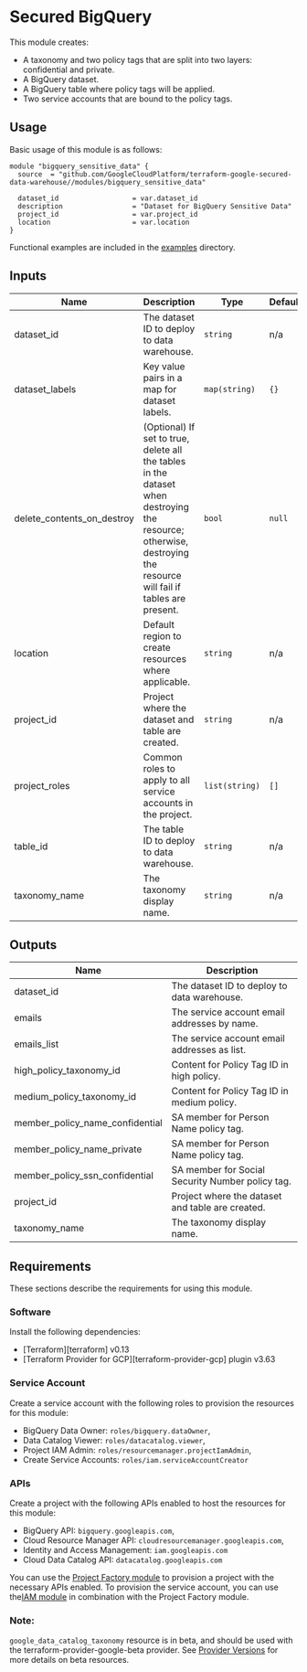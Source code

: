 # Secured BigQuery

This module creates:

- A taxonomy and two policy tags that are split into two layers: confidential and private.
- A BigQuery dataset.
- A BigQuery table where policy tags will be applied.
- Two service accounts that are bound to the policy tags.

## Usage

Basic usage of this module is as follows:

```hcl
module "bigquery_sensitive_data" {
  source  = "github.com/GoogleCloudPlatform/terraform-google-secured-data-warehouse//modules/bigquery_sensitive_data"

  dataset_id                  = var.dataset_id
  description                 = "Dataset for BigQuery Sensitive Data"
  project_id                  = var.project_id
  location                    = var.location
}
```
Functional examples are included in the [examples](./examples/bigquery_sensitive_data) directory.

<!-- BEGINNING OF PRE-COMMIT-TERRAFORM DOCS HOOK -->
## Inputs

| Name | Description | Type | Default | Required |
|------|-------------|------|---------|:--------:|
| dataset\_id | The dataset ID to deploy to data warehouse. | `string` | n/a | yes |
| dataset\_labels | Key value pairs in a map for dataset labels. | `map(string)` | `{}` | no |
| delete\_contents\_on\_destroy | (Optional) If set to true, delete all the tables in the dataset when destroying the resource; otherwise, destroying the resource will fail if tables are present. | `bool` | `null` | no |
| location | Default region to create resources where applicable. | `string` | n/a | yes |
| project\_id | Project where the dataset and table are created. | `string` | n/a | yes |
| project\_roles | Common roles to apply to all service accounts in the project. | `list(string)` | `[]` | no |
| table\_id | The table ID to deploy to data warehouse. | `string` | n/a | yes |
| taxonomy\_name | The taxonomy display name. | `string` | n/a | yes |

## Outputs

| Name | Description |
|------|-------------|
| dataset\_id | The dataset ID to deploy to data warehouse. |
| emails | The service account email addresses by name. |
| emails\_list | The service account email addresses as list. |
| high\_policy\_taxonomy\_id | Content for Policy Tag ID in high policy. |
| medium\_policy\_taxonomy\_id | Content for Policy Tag ID in medium policy. |
| member\_policy\_name\_confidential | SA member for Person Name policy tag. |
| member\_policy\_name\_private | SA member for Person Name policy tag. |
| member\_policy\_ssn\_confidential | SA member for Social Security Number policy tag. |
| project\_id | Project where the dataset and table are created. |
| taxonomy\_name | The taxonomy display name. |

<!-- END OF PRE-COMMIT-TERRAFORM DOCS HOOK -->

## Requirements

These sections describe the requirements for using this module.

### Software

Install the following dependencies:

- [Terraform][terraform] v0.13
- [Terraform Provider for GCP][terraform-provider-gcp] plugin v3.63

### Service Account

Create a service account with the following roles to provision the resources for this module:

- BigQuery Data Owner: `roles/bigquery.dataOwner`,
- Data Catalog Viewer: `roles/datacatalog.viewer`,
- Project IAM Admin: `roles/resourcemanager.projectIamAdmin`,
- Create Service Accounts: `roles/iam.serviceAccountCreator`

### APIs

Create a project with the following APIs enabled to host the resources for this module:

- BigQuery API: `bigquery.googleapis.com`,
- Cloud Resource Manager API: `cloudresourcemanager.googleapis.com`,
- Identity and Access Management: `iam.googleapis.com`
- Cloud Data Catalog API: `datacatalog.googleapis.com`

You can use the [Project Factory module](https://github.com/terraform-google-modules/terraform-google-project-factory) to provision a project with the necessary APIs enabled. To provision the service account, you can use the[IAM module](https://github.com/terraform-google-modules/terraform-google-iam) in combination with the Project Factory module.

### Note:

`google_data_catalog_taxonomy` resource is in beta, and should be used with the terraform-provider-google-beta provider. See
[Provider Versions](https://registry.terraform.io/providers/hashicorp/google/latest/docs/guides/provider_versions) for more details on beta resources.

